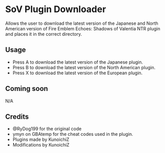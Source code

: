 # SoV Plugin Downloader

Allows the user to download the latest version of the Japanese and North American version of Fire Emblem Echoes: Shadows of Valentia NTR plugin and places it in the correct directory.

## Usage

* Press A to download the latest version of the Japanese plugin.
* Press B to download the latest version of the North American plugin.
* Press X to download the latest version of the European plugin.

## Coming soon
N/A

## Credits
* @RyDog199 for the original code
* ymyn on GBAtemp for the cheat codes used in the plugin. 
* Plugins made by KunoichiZ
* Modifications by KunoichiZ